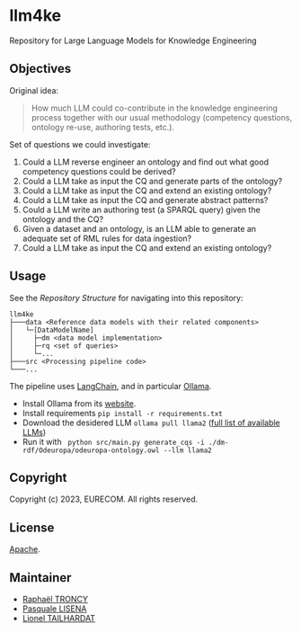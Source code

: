 # llm4ke

Repository for Large Language Models for Knowledge Engineering

## Objectives

Original idea:

> How much LLM could co-contribute in the knowledge engineering process together with our usual methodology (competency questions, ontology re-use, authoring tests, etc.).

Set of questions we could investigate:

1. Could a LLM reverse engineer an ontology and find out what good competency questions could be derived?
2. Could a LLM take as input the CQ and generate parts of the ontology?
3. Could a LLM take as input the CQ and extend an existing ontology?
4. Could a LLM take as input the CQ and generate abstract patterns?
5. Could a LLM write an authoring test (a SPARQL query) given the ontology and the CQ?
6. Given a dataset and an ontology, is an LLM able to generate an adequate set of RML rules for data ingestion?
7. Could a LLM take as input the CQ and extend an existing ontology?

## Usage

See the *Repository Structure* for navigating into this repository:

```
llm4ke
├───data <Reference data models with their related components>
│   └─[DataModelName]
│     ├─dm <data model implementation>
│     ├─rq <set of queries>
│     └─...
├───src <Processing pipeline code>
└───...
```

The pipeline uses [LangChain](https://www.langchain.com/), and in particular [Ollama](https://ollama.ai/).

* Install Ollama from its [website](https://ollama.ai/download).
* Install requirements `pip install -r requirements.txt`
* Download the desidered LLM `ollama pull llama2` ([full list of available LLMs](https://ollama.ai/library))
* Run it with ` python src/main.py generate_cqs -i ./dm-rdf/Odeuropa/odeuropa-ontology.owl --llm llama2`

## Copyright

Copyright (c) 2023, EURECOM. All rights reserved.

## License

[Apache](LICENSE).

## Maintainer

* [Raphaël TRONCY](mailto:raphael.troncy@eurecom.fr)
* [Pasquale LISENA](mailto:pasquale.lisena@eurecom.fr)
* [Lionel TAILHARDAT](mailto:lionel.tailhardat@orange.com)
